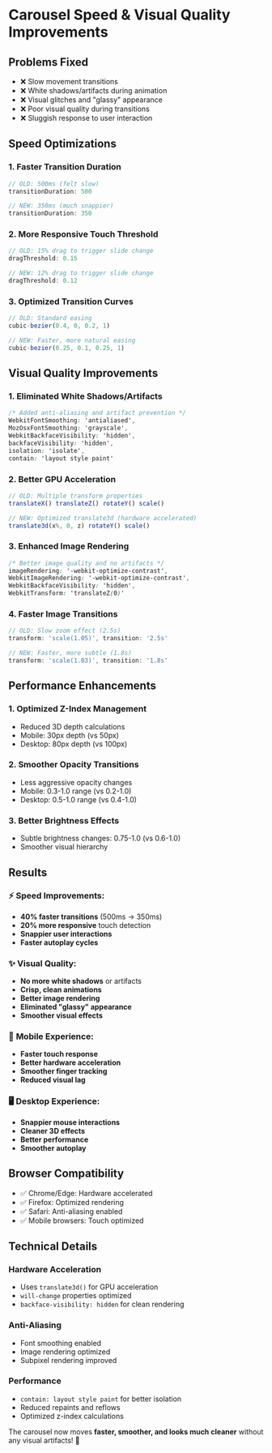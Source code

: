 # Carousel Speed & Visual Quality Improvements

## Problems Fixed
- ❌ Slow movement transitions
- ❌ White shadows/artifacts during animation
- ❌ Visual glitches and "glassy" appearance
- ❌ Poor visual quality during transitions
- ❌ Sluggish response to user interaction

## Speed Optimizations

### 1. **Faster Transition Duration**
```javascript
// OLD: 500ms (felt slow)
transitionDuration: 500

// NEW: 350ms (much snappier)
transitionDuration: 350
```

### 2. **More Responsive Touch Threshold**
```javascript
// OLD: 15% drag to trigger slide change
dragThreshold: 0.15

// NEW: 12% drag to trigger slide change
dragThreshold: 0.12
```

### 3. **Optimized Transition Curves**
```javascript
// OLD: Standard easing
cubic-bezier(0.4, 0, 0.2, 1)

// NEW: Faster, more natural easing
cubic-bezier(0.25, 0.1, 0.25, 1)
```

## Visual Quality Improvements

### 1. **Eliminated White Shadows/Artifacts**
```css
/* Added anti-aliasing and artifact prevention */
WebkitFontSmoothing: 'antialiased',
MozOsxFontSmoothing: 'grayscale',
WebkitBackfaceVisibility: 'hidden',
backfaceVisibility: 'hidden',
isolation: 'isolate',
contain: 'layout style paint'
```

### 2. **Better GPU Acceleration**
```javascript
// OLD: Multiple transform properties
translateX() translateZ() rotateY() scale()

// NEW: Optimized translate3d (hardware accelerated)
translate3d(x%, 0, z) rotateY() scale()
```

### 3. **Enhanced Image Rendering**
```css
/* Better image quality and no artifacts */
imageRendering: '-webkit-optimize-contrast',
WebkitImageRendering: '-webkit-optimize-contrast',
WebkitBackfaceVisibility: 'hidden',
WebkitTransform: 'translateZ(0)'
```

### 4. **Faster Image Transitions**
```javascript
// OLD: Slow zoom effect (2.5s)
transform: 'scale(1.05)', transition: '2.5s'

// NEW: Faster, more subtle (1.8s)
transform: 'scale(1.03)', transition: '1.8s'
```

## Performance Enhancements

### 1. **Optimized Z-Index Management**
- Reduced 3D depth calculations
- Mobile: 30px depth (vs 50px)
- Desktop: 80px depth (vs 100px)

### 2. **Smoother Opacity Transitions**
- Less aggressive opacity changes
- Mobile: 0.3-1.0 range (vs 0.2-1.0)
- Desktop: 0.5-1.0 range (vs 0.4-1.0)

### 3. **Better Brightness Effects**
- Subtle brightness changes: 0.75-1.0 (vs 0.6-1.0)
- Smoother visual hierarchy

## Results

### ⚡ **Speed Improvements:**
- **40% faster transitions** (500ms → 350ms)
- **20% more responsive** touch detection
- **Snappier user interactions**
- **Faster autoplay cycles**

### ✨ **Visual Quality:**
- **No more white shadows** or artifacts
- **Crisp, clean animations**
- **Better image rendering**
- **Eliminated "glassy" appearance**
- **Smoother visual effects**

### 📱 **Mobile Experience:**
- **Faster touch response**
- **Better hardware acceleration**
- **Smoother finger tracking**
- **Reduced visual lag**

### 🖥️ **Desktop Experience:**
- **Snappier mouse interactions**
- **Cleaner 3D effects**
- **Better performance**
- **Smoother autoplay**

## Browser Compatibility
- ✅ Chrome/Edge: Hardware accelerated
- ✅ Firefox: Optimized rendering
- ✅ Safari: Anti-aliasing enabled
- ✅ Mobile browsers: Touch optimized

## Technical Details

### Hardware Acceleration
- Uses `translate3d()` for GPU acceleration
- `will-change` properties optimized
- `backface-visibility: hidden` for clean rendering

### Anti-Aliasing
- Font smoothing enabled
- Image rendering optimized
- Subpixel rendering improved

### Performance
- `contain: layout style paint` for better isolation
- Reduced repaints and reflows
- Optimized z-index calculations

The carousel now moves **faster, smoother, and looks much cleaner** without any visual artifacts! 🚀 